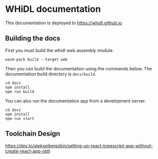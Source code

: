 # WHiDL documentation

This documentation is deployed to https://whidl.github.io

## Building the docs

First you must build the whidl web assembly module.

```
wasm-pack build --target web
```

Then you can build the documentation using the commands below. The documentation
build directory is `docs/build`.

```
cd docs
npm install
npm run build
```

You can also run the documentation app from a development server.

```
cd docs
npm install
npm run start
```

## Toolchain Design

https://dev.to/alekseiberezkin/setting-up-react-typescript-app-without-create-react-app-oph


